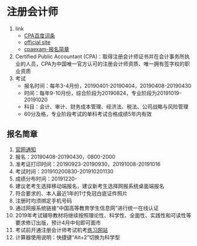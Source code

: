 # 注册会计师

1. link
   * [CPA百度词条](https://baike.baidu.com/item/CPA/118156)
   * [official site](http://www.cicpa.org.cn/)
   * [cpaexam-报名简章](http://cpaexam.cicpa.org.cn/files/articlehtml/statichtml/03/00000169C32D331A972D93A23735D14A.html)
2. Certified Public Accountant (CPA)：取得注册会计师证书并在会计事务所执业的人员，CPA为中国唯一官方认可的注册会计师资质、唯一拥有签字权的职业资质
3. 考试
   * 报名时间：每年3-4月份，20190401-20190404，20190408-20190430
   * 时间：每年9-10月份，综合阶段为20190824，专业阶段为20191019-20191020
   * 科目：会计、审计、财务成本管理、经济法、税法、公司战略与风险管理
   * 60分及格，专业阶段考试的单科考试合格成绩5年内有效

## 报名简章

1. [官网通知](http://www.cicpa.org.cn/news/201903/t20190319_51808.html)
2. 报名：20190408-20190430，0800-2000
3. 准考证打印时间：20190923-20190930，20191008-20191016
4. 考试时间：201910200830-201910201130
5. 成绩分布时间：20191220-
6. 建议老考生选择移动端报名，建议新考生选择网报系统桌面端报名
7. 符合要求的、本人最近1年的1寸免冠白底证件照片
8. 注册时均须绑定手机号码
9. 通过网报系统链接“中国高等教育学生信息网”进行统一在线认证
10. 2019年考试辅导教材将继续按照理论性、科学性、全面性、实践性和可读性等要求修订出版，预计4月中旬即可面市
11. 考试前开通注册会计师考试机考[练习网站](http://cpademo.cicpa.org.cn)
12. 计算器使用说明：快捷键“Alt+2”切换为科学型
